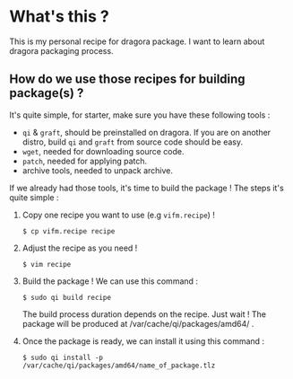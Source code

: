 # What's this ?

This is my personal recipe for dragora package. I want to learn about dragora packaging process.

## How do we use those recipes for building package(s) ?

It's quite simple, for starter, make sure you have these following tools :

- `qi` & `graft`, should be preinstalled on dragora. If you are on another distro, build `qi` and `graft` from source code should be easy.
- `wget`, needed for downloading source code.
- `patch`, needed for applying patch.
- archive tools, needed to unpack archive. 

If we already had those tools, it's time to build the package ! The steps it's quite simple :

1. Copy one recipe you want to use (e.g `vifm.recipe`) !

    ```
    $ cp vifm.recipe recipe
    ```

1. Adjust the recipe as you need !

    ```
    $ vim recipe
    ```

1. Build the package ! We can use this command :

    ```
    $ sudo qi build recipe
    ```
    
    The build process duration depends on the recipe. Just wait ! The package will be produced at /var/cache/qi/packages/amd64/ .


1. Once the package is ready, we can install it using this command :

    ```
    $ sudo qi install -p /var/cache/qi/packages/amd64/name_of_package.tlz

    ```
